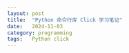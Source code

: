 ```yaml
---
layout: post
title:  "Python 命令行库 Click 学习笔记"
date:   2024-11-03
category: programming
tags:   Python click
---
```

